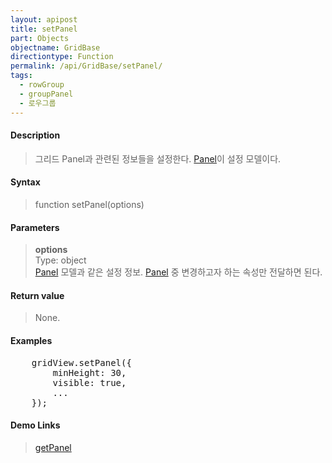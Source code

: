 ```yaml
---
layout: apipost
title: setPanel
part: Objects
objectname: GridBase
directiontype: Function
permalink: /api/GridBase/setPanel/
tags:
  - rowGroup
  - groupPanel
  - 로우그룹
---
```



#### Description

> 그리드 Panel과 관련된 정보들을 설정한다. [Panel](/api/types/Panel/)이 설정 모델이다.

#### Syntax

> function setPanel(options)

#### Parameters

> **options**  
> Type: object  
> [Panel](/api/types/Panel/) 모델과 같은 설정 정보. [Panel](/api/types/Panel/) 중 변경하고자 하는 속성만 전달하면 된다.    

#### Return value

> None.

#### Examples 

<pre class="prettyprint">
    gridView.setPanel({
        minHeight: 30,
        visible: true,
        ...
    });
</pre>

#### Demo Links
> [getPanel](/api/GridBase/getPanel)